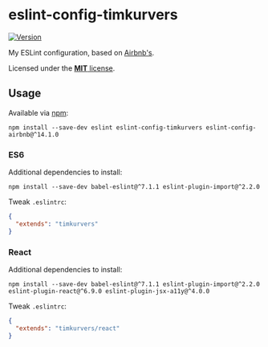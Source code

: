 # eslint-config-timkurvers

[![Version](https://img.shields.io/npm/v/eslint-config-timkurvers.svg?style=flat)](https://www.npmjs.org/package/eslint-config-timkurvers)

My ESLint configuration, based on [Airbnb's](https://github.com/airbnb/javascript/tree/master/packages/eslint-config-airbnb).

Licensed under the [**MIT** license](LICENSE.md).

## Usage

Available via [npm](https://www.npmjs.com):

```shell
npm install --save-dev eslint eslint-config-timkurvers eslint-config-airbnb@^14.1.0
```

### ES6

Additional dependencies to install:

```shell
npm install --save-dev babel-eslint@^7.1.1 eslint-plugin-import@^2.2.0
```

Tweak `.eslintrc`:

```json
{
  "extends": "timkurvers"
}
```

### React

Additional dependencies to install:

```shell
npm install --save-dev babel-eslint@^7.1.1 eslint-plugin-import@^2.2.0 eslint-plugin-react@^6.9.0 eslint-plugin-jsx-a11y@^4.0.0
```

Tweak `.eslintrc`:

```json
{
  "extends": "timkurvers/react"
}
```
